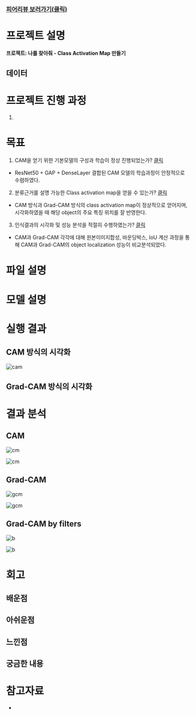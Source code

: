 ### [피어리뷰 보러가기(클릭)](PRT.md)

# 프로젝트 설명
**프로젝트: 나를 찾아줘 - Class Activation Map 만들기**


## 데이터

# 프로젝트 진행 과정
1. 

# 목표
1. CAM을 얻기 위한 기본모델의 구성과 학습이 정상 진행되었는가? [클릭](#모델-설명)

- ResNet50 + GAP + DenseLayer 결합된 CAM 모델의 학습과정이 안정적으로 수렴하였다.

2. 분류근거를 설명 가능한 Class activation map을 얻을 수 있는가? [클릭](#실행-결과)

- CAM 방식과 Grad-CAM 방식의 class activation map이 정상적으로 얻어지며, 시각화하였을 때 해당 object의 주요 특징 위치를 잘 반영한다.

3. 인식결과의 시각화 및 성능 분석을 적절히 수행하였는가? [클릭](#결과-분석)

- CAM과 Grad-CAM 각각에 대해 원본이미지합성, 바운딩박스, IoU 계산 과정을 통해 CAM과 Grad-CAM의 object localization 성능이 비교분석되었다.

# 파일 설명

# 모델 설명

# 실행 결과

## CAM 방식의 시각화

![cam](img/cam.png)

## Grad-CAM 방식의 시각화



# 결과 분석

## CAM

![cm](img/cam-iou.png)

![cm](img/cam-iou2.png)

## Grad-CAM

![gcm](img/gradcam-iou.png)

![gcm](img/gradcam-iou2.png)

## Grad-CAM by filters

![b](img/bimg-conv.png)

![b](img/bimg2-conv.png)

# 회고

## 배운점


## 아쉬운점


## 느낀점


## 궁금한 내용



# 참고자료

* 
